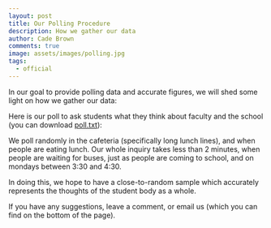 ```yaml
---
layout: post
title: Our Polling Procedure
description: How we gather our data
author: Cade Brown
comments: true
image: assets/images/polling.jpg
tags:
  - official
---
```


In our goal to provide polling data and accurate figures, we will shed some light on how we gather our data:

Here is our poll to ask students what they think about faculty and the school (you can download [poll.txt]({{site.baseurl}}assets/txt/poll.txt)):

We poll randomly in the cafeteria (specifically long lunch lines), and when people are eating lunch. Our whole inquiry takes less than 2 minutes, when people are waiting for buses, just as people are coming to school, and on mondays between 3:30 and 4:30.

In doing this, we hope to have a close-to-random sample which accurately represents the thoughts of the student body as a whole.

If you have any suggestions, leave a comment, or email us (which you can find on the bottom of the page).


